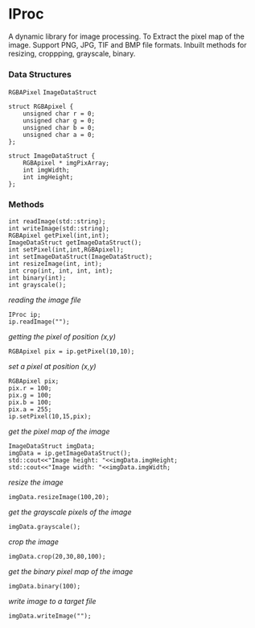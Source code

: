 # IProc

A dynamic library for image processing. To Extract the pixel map of the image. Support PNG, JPG, TIF and BMP file formats. Inbuilt methods for resizing, croppping, grayscale, binary.

### Data Structures
`RGBAPixel` 
`ImageDataStruct`
```
struct RGBApixel {
    unsigned char r = 0;
    unsigned char g = 0;
    unsigned char b = 0;
    unsigned char a = 0;
};
```
```
struct ImageDataStruct {
    RGBApixel * imgPixArray;
    int imgWidth;
    int imgHeight;
};
```

### Methods
`int readImage(std::string);`<br>
`int writeImage(std::string);`<br>
`RGBApixel getPixel(int,int);`<br>
`ImageDataStruct getImageDataStruct();`<br>
`int setPixel(int,int,RGBApixel);`<br>
`int setImageDataStruct(ImageDataStruct);`<br>
`int resizeImage(int, int);`<br>
`int crop(int, int, int, int);`<br>
`int binary(int);`<br>
`int grayscale();`<br>



*reading the image file*
```
IProc ip;
ip.readImage("");
```
*getting the pixel of position (x,y)*
```
RGBApixel pix = ip.getPixel(10,10);
```
*set a pixel at position (x,y)*
```
RGBApixel pix;
pix.r = 100;
pix.g = 100;
pix.b = 100;
pix.a = 255;
ip.setPixel(10,15,pix);
```
*get the pixel map of the image*
```
ImageDataStruct imgData;
imgData = ip.getImageDataStruct();
std::cout<<"Image height: "<<imgData.imgHeight;
std::cout<<"Image width: "<<imgData.imgWidth;
```
*resize the image*
```
imgData.resizeImage(100,20);
```
*get the grayscale pixels of the image*
```
imgData.grayscale();
```
*crop the image*
```
imgData.crop(20,30,80,100);
```
*get the binary pixel map of the image*
```
imgData.binary(100);
```
*write image to a target file*
```
imgData.writeImage("");
```

